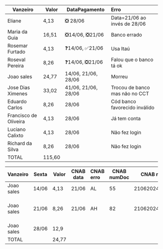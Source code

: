 | Vanzeiro              | Valor  | DataPagamento       | Erro                            |
| --------------------- | ------ | ------------------- | :------------------------------ |
| Eliane                | 4,13   | ❎ 28/06           | Data=21/06 ao invés de 28/06   |
| Maria da Guia         | 16,51  | ❎14/06, ❎21/06   | Banco errado                    |
| Rosemar Furtado       | 4,13   | ❓14/06, ✅21/06   | Usa Itaú                       |
| Roseval Pereira       | 8,26   | ❓14/06, ❎21/06   | Falou que o banco tá ok        |
| Joao sales            | 24,77  | 14/06, 21/06, 28/06 | Morreu                          |
| Jose Dias Ximenes     | 33,02  | 41/06, 21/06, 28/06 | Trocou de banco mas não no CCT |
| Eduardo Carlos        | 8,26   | 28/06               | Cód banco favorecido inválido |
| Francisco de Oliveira | 4,13   | 28/06               | Já tem conta                   |
| Luciano Calixto       | 4,13   | 28/06               | Não fez login                  |
| Richard da Silva      | 8,26   | 28/06               | Não fez login                  |
| TOTAL                 | 115,60 |                     |                                 |

| Vanzeiro   | Sexta | Valor | CNAB data | CNAB erro | CNAB numDoc | CNAB retorno    | tvIds               | tvProcs                     | aIds | apIds | apVenc     |
| ---------- | ----- | ----- | --------- | :-------- | ----------- | --------------- | ------------------- | --------------------------- | ---- | ----- | ---------- |
| Joao sales | 14/06 | 4,13  | 21/06     | AL        | 55          | 21062024_121513 | 979146              | 2024-06-12                  |      | 963   | 2024-06-21 |
| Joao sales | 21/06 | 8,26  | 21/06     | AH        | 82          | 21062024_113132 | 956524,<br />975636 | 2024-06-16,<br />2024-06-19 | 136  |       | 2024-06-28 |
| Joao sales | 28/06 | 12,9  |           |           |             |                 |                     |                             |      |       |            |
| TOTAL      |       | 24,77 |           |           |             |                 |                     |                             |      |       |            |
